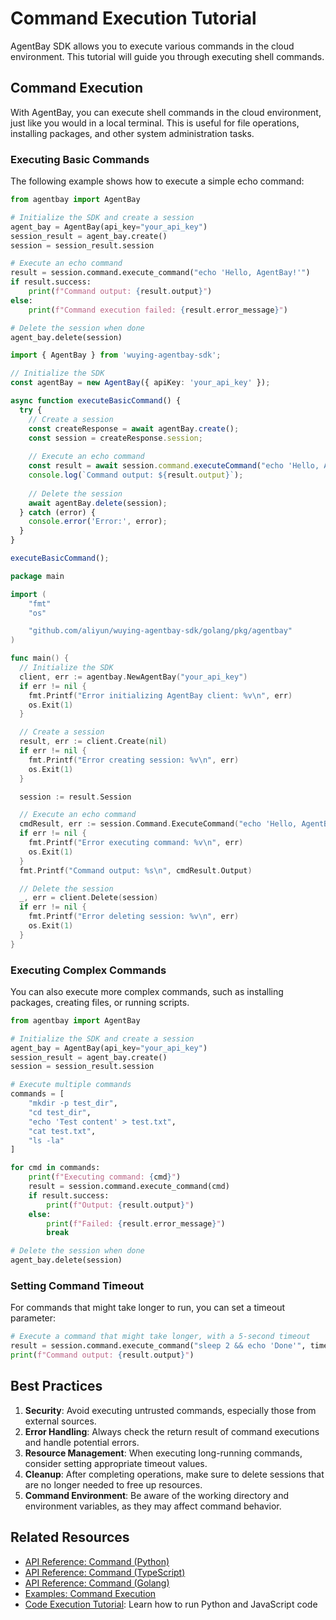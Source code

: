 # Command Execution Tutorial

AgentBay SDK allows you to execute various commands in the cloud environment. This tutorial will guide you through executing shell commands.

## Command Execution

With AgentBay, you can execute shell commands in the cloud environment, just like you would in a local terminal. This is useful for file operations, installing packages, and other system administration tasks.

### Executing Basic Commands

The following example shows how to execute a simple echo command:

```python
from agentbay import AgentBay

# Initialize the SDK and create a session
agent_bay = AgentBay(api_key="your_api_key")
session_result = agent_bay.create()
session = session_result.session

# Execute an echo command
result = session.command.execute_command("echo 'Hello, AgentBay!'")
if result.success:
    print(f"Command output: {result.output}")
else:
    print(f"Command execution failed: {result.error_message}")

# Delete the session when done
agent_bay.delete(session)
```

```typescript
import { AgentBay } from 'wuying-agentbay-sdk';

// Initialize the SDK
const agentBay = new AgentBay({ apiKey: 'your_api_key' });

async function executeBasicCommand() {
  try {
    // Create a session
    const createResponse = await agentBay.create();
    const session = createResponse.session;
    
    // Execute an echo command
    const result = await session.command.executeCommand("echo 'Hello, AgentBay!'");
    console.log(`Command output: ${result.output}`);
    
    // Delete the session
    await agentBay.delete(session);
  } catch (error) {
    console.error('Error:', error);
  }
}

executeBasicCommand();
```

```go
package main

import (
	"fmt"
	"os"

	"github.com/aliyun/wuying-agentbay-sdk/golang/pkg/agentbay"
)

func main() {
  // Initialize the SDK
  client, err := agentbay.NewAgentBay("your_api_key")
  if err != nil {
    fmt.Printf("Error initializing AgentBay client: %v\n", err)
    os.Exit(1)
  }

  // Create a session
  result, err := client.Create(nil)
  if err != nil {
    fmt.Printf("Error creating session: %v\n", err)
    os.Exit(1)
  }

  session := result.Session

  // Execute an echo command
  cmdResult, err := session.Command.ExecuteCommand("echo 'Hello, AgentBay!'")
  if err != nil {
    fmt.Printf("Error executing command: %v\n", err)
    os.Exit(1)
  }
  fmt.Printf("Command output: %s\n", cmdResult.Output)

  // Delete the session
  _, err = client.Delete(session)
  if err != nil {
    fmt.Printf("Error deleting session: %v\n", err)
    os.Exit(1)
  }
}
```

### Executing Complex Commands

You can also execute more complex commands, such as installing packages, creating files, or running scripts.

```python
from agentbay import AgentBay

# Initialize the SDK and create a session
agent_bay = AgentBay(api_key="your_api_key")
session_result = agent_bay.create()
session = session_result.session

# Execute multiple commands
commands = [
    "mkdir -p test_dir",
    "cd test_dir",
    "echo 'Test content' > test.txt",
    "cat test.txt",
    "ls -la"
]

for cmd in commands:
    print(f"Executing command: {cmd}")
    result = session.command.execute_command(cmd)
    if result.success:
        print(f"Output: {result.output}")
    else:
        print(f"Failed: {result.error_message}")
        break

# Delete the session when done
agent_bay.delete(session)
```

### Setting Command Timeout

For commands that might take longer to run, you can set a timeout parameter:

```python
# Execute a command that might take longer, with a 5-second timeout
result = session.command.execute_command("sleep 2 && echo 'Done'", timeout_ms=5000)
print(f"Command output: {result.output}")
```

## Best Practices

1. **Security**: Avoid executing untrusted commands, especially those from external sources.
2. **Error Handling**: Always check the return result of command executions and handle potential errors.
3. **Resource Management**: When executing long-running commands, consider setting appropriate timeout values.
4. **Cleanup**: After completing operations, make sure to delete sessions that are no longer needed to free up resources.
5. **Command Environment**: Be aware of the working directory and environment variables, as they may affect command behavior.

## Related Resources

- [API Reference: Command (Python)](../api-reference/python/command.md)
- [API Reference: Command (TypeScript)](../api-reference/typescript/command.md)
- [API Reference: Command (Golang)](../api-reference/golang/command.md)
- [Examples: Command Execution](../examples/python/command-example)
- [Code Execution Tutorial](code-execution.md): Learn how to run Python and JavaScript code 